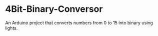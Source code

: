 # 4Bit-Binary-Conversor
An Arduino project that converts numbers from 0 to 15 into binary using lights.
